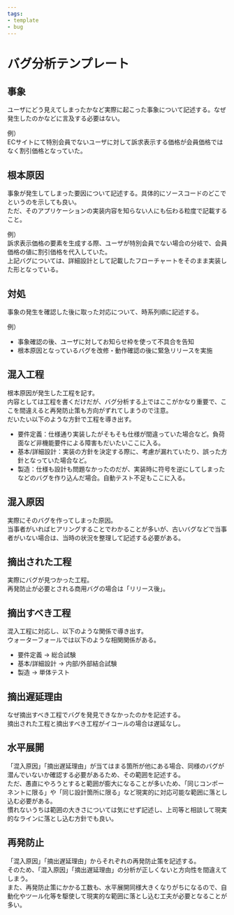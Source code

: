 ```yaml
---
tags: 
- template
- bug
---
```


# バグ分析テンプレート

## 事象

ユーザにどう見えてしまったかなど実際に起こった事象について記述する。なぜ発生したのかなどに言及する必要はない。  

例）  
ECサイトにて特別会員でないユーザに対して訴求表示する価格が会員価格ではなく割引価格となっていた。

## 根本原因

事象が発生してしまった要因について記述する。具体的にソースコードのどこでというのを示しても良い。  
ただ、そのアプリケーションの実装内容を知らない人にも伝わる粒度で記載すること。  

例）  
訴求表示価格の要素を生成する際、ユーザが特別会員でない場合の分岐で、会員価格の値に割引価格を代入していた。  
上記バグについては、詳細設計として記載したフローチャートをそのまま実装した形となっている。　　   

## 対処

事象の発生を確認した後に取った対応について、時系列順に記述する。　　

例）　　　
 - 事象確認の後、ユーザに対してお知らせ枠を使って不具合を告知
 - 根本原因となっているバグを改修・動作確認の後に緊急リリースを実施　　

## 混入工程

根本原因が発生した工程を記す。  
内容としては工程を書くだけだが、バグ分析する上ではここがかなり重要で、ここを間違えると再発防止策も方向がずれてしまうので注意。  
だいたい以下のような方針で工程を導き出す。  

 - 要件定義：仕様通り実装したがそもそも仕様が間違っていた場合など。負荷面など非機能要件による障害もだいたいここに入る。
 - 基本/詳細設計：実装の方針を決定する際に、考慮が漏れていたり、誤った方針となっていた場合など。
 - 製造：仕様も設計も問題なかったのだが、実装時に符号を逆にしてしまったなどのバグを作り込んだ場合。自動テスト不足もここに入る。

## 混入原因

実際にそのバグを作ってしまった原因。  
当事者がいればヒアリングすることでわかることが多いが、古いバグなどで当事者がいない場合は、当時の状況を整理して記述する必要がある。  

## 摘出された工程

実際にバグが見つかった工程。  
再発防止が必要とされる商用バグの場合は「リリース後」。  

## 摘出すべき工程

混入工程に対応し、以下のような関係で導き出す。  
ウォーターフォールでは以下のような相関関係がある。  

 - 要件定義 → 総合試験
 - 基本/詳細設計 → 内部/外部結合試験
 - 製造 → 単体テスト

## 摘出遅延理由

なぜ摘出すべき工程でバグを発見できなかったのかを記述する。  
摘出された工程と摘出すべき工程がイコールの場合は遅延なし。  

## 水平展開

「混入原因」「摘出遅延理由」が当てはまる箇所が他にある場合、同様のバグが潜んでいないか確認する必要があるため、その範囲を記述する。  
ただ、愚直にやろうとすると範囲が膨大になることが多いため、「同じコンポーネントに限る」や「同じ設計箇所に限る」など現実的に対応可能な範囲に落とし込む必要がある。  
慣れないうちは範囲の大きさについては気にせず記述し、上司等と相談して現実的なラインに落とし込む方針でも良い。  

## 再発防止

「混入原因」「摘出遅延理由」からそれぞれの再発防止策を記述する。  
そのため、「混入原因」「摘出遅延理由」の分析が正しくないと方向性を間違えてしまう。  
また、再発防止策にかかる工数も、水平展開同様大きくなりがちになるので、自動化やツール化等を駆使して現実的な範囲に落とし込む工夫が必要となることが多い。  

